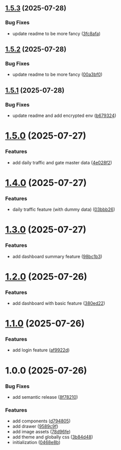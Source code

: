 ## [1.5.3](https://github.com/rohmatstar/FE_Test/compare/v1.5.2...v1.5.3) (2025-07-28)


### Bug Fixes

* update readme to be more fancy ([3fc8afa](https://github.com/rohmatstar/FE_Test/commit/3fc8afac337a745c4c3baf2e73f7540f50b4e5ba))

## [1.5.2](https://github.com/rohmatstar/FE_Test/compare/v1.5.1...v1.5.2) (2025-07-28)


### Bug Fixes

* update readme to be more fancy ([00a3bf0](https://github.com/rohmatstar/FE_Test/commit/00a3bf0119c137f943a79c9a98bfb9bad2eb7a54))

## [1.5.1](https://github.com/rohmatstar/FE_Test/compare/v1.5.0...v1.5.1) (2025-07-28)


### Bug Fixes

* update readme and add encrypted env ([b679324](https://github.com/rohmatstar/FE_Test/commit/b67932499b57b92aca72182b65d01ca587c4ff22))

# [1.5.0](https://github.com/rohmatstar/FE_Test/compare/v1.4.0...v1.5.0) (2025-07-27)


### Features

* add daily traffic and gate master data ([4e028f2](https://github.com/rohmatstar/FE_Test/commit/4e028f23eddf587860c2e73c8dcf3b2e9c30b6b8))

# [1.4.0](https://github.com/rohmatstar/FE_Test/compare/v1.3.0...v1.4.0) (2025-07-27)


### Features

* daily traffic feature (with dummy data) ([03bbb26](https://github.com/rohmatstar/FE_Test/commit/03bbb26d460fc4d6d9b6e969029c499821d70598))

# [1.3.0](https://github.com/rohmatstar/FE_Test/compare/v1.2.0...v1.3.0) (2025-07-27)


### Features

* add dashboard summary feature ([98bc1b3](https://github.com/rohmatstar/FE_Test/commit/98bc1b394e096b281f815301fac2415aadadeb06))

# [1.2.0](https://github.com/rohmatstar/FE_Test/compare/v1.1.0...v1.2.0) (2025-07-26)


### Features

* add dashboard with basic feature ([380ed22](https://github.com/rohmatstar/FE_Test/commit/380ed228fa6c9b88fbb71f2abc5ea357cfb8a275))

# [1.1.0](https://github.com/rohmatstar/FE_Test/compare/v1.0.0...v1.1.0) (2025-07-26)


### Features

* add login feature ([af9922d](https://github.com/rohmatstar/FE_Test/commit/af9922d0cf3dab22f3bd03ddc1c21eb159722d59))

# 1.0.0 (2025-07-26)


### Bug Fixes

* add semantic release ([8f78210](https://github.com/rohmatstar/FE_Test/commit/8f78210ec960af2e89d6d480341f85ab28d440ec))


### Features

* add components ([d794805](https://github.com/rohmatstar/FE_Test/commit/d794805dba2553c2578c36ec0b4221a8fc3a408e))
* add drawer ([9589c9f](https://github.com/rohmatstar/FE_Test/commit/9589c9f998cfaf3140795d50e85dbe07f0619e84))
* add image assets ([78d96fe](https://github.com/rohmatstar/FE_Test/commit/78d96fec9a908ee0943ee146896f26aa996c9501))
* add theme and globally css ([3b84d48](https://github.com/rohmatstar/FE_Test/commit/3b84d48046166d250fc7b9e177a5acd6df77e713))
* initialization ([0468e8b](https://github.com/rohmatstar/FE_Test/commit/0468e8ba29a92b3207c3f24cc13259a32cca29aa))
